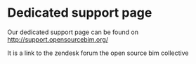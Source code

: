 # Dedicated support page #

Our dedicated support page can be found on http://support.opensourcebim.org/

It is a link to the zendesk forum the open source bim collective